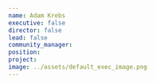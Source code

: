```yaml
---
name: Adam Krebs
executive: false
director: false
lead: false
community_manager:   
position:  
project:  
image: ../assets/default_exec_image.png
---
```

